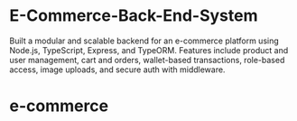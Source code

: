 # E-Commerce-Back-End-System
Built a modular and scalable backend for an e-commerce platform using Node.js, TypeScript, Express, and TypeORM. Features include product and user management, cart and orders, wallet-based transactions, role-based access, image uploads, and secure auth with middleware.
# e-commerce
